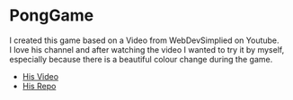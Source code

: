 # PongGame

I created this game based on a Video from WebDevSimplied on Youtube. <br>
I love his channel and after watching the video I wanted to try it by myself, especially because there is a beautiful colour change during the game.

- [His Video](https://www.youtube.com/watch?v=PeY6lXPrPaA)
- [His Repo](https://github.com/WebDevSimplified/js-pong)
